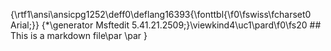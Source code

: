 {\rtf1\ansi\ansicpg1252\deff0\deflang16393{\fonttbl{\f0\fswiss\fcharset0 Arial;}}
{\*\generator Msftedit 5.41.21.2509;}\viewkind4\uc1\pard\f0\fs20 ## This is a markdown file\par
\par
}
 